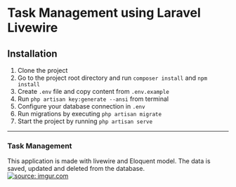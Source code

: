 # Task Management using Laravel Livewire

## Installation

1. Clone the project
2. Go to the project root directory and run `composer install` and `npm install`
3. Create `.env` file and copy content from `.env.example`
4. Run `php artisan key:generate --ansi` from terminal
5. Configure your database connection in `.env`
6. Run migrations by executing `php artisan migrate`
7. Start the project by running `php artisan serve`

---

### Task Management

This application is made with livewire and Eloquent model. The data is saved, updated and deleted from the database.
<br>
<a href="https://imgur.com/1QEnRvC"><img src="https://i.imgur.com/1QEnRvC.png" title="source: imgur.com" /></a>
